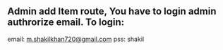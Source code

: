 ## Admin add Item route, You have to login admin authrorize email. To login:

email: m.shakilkhan720@gmail.com
pss: shakil
